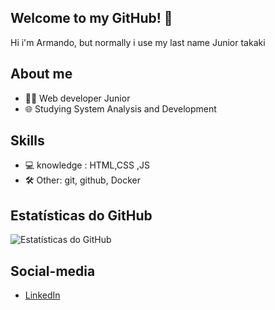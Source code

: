 ## Welcome to my GitHub! 👋

Hi i'm Armando, but normally i use my last name Junior takaki

## About me

- 👨‍💻 Web developer Junior
- 🌐 Studying System Analysis and Development
  
## Skills

- 💻 knowledge : HTML,CSS ,JS
- 🛠️ Other: git, github, Docker

## Estatísticas do GitHub

![Estatísticas do GitHub](https://github-readme-stats.vercel.app/api?username=JuniorTakaki&show_icons=true&hide_border=true&theme=dark)


## Social-media 

- [LinkedIn](https://www.linkedin.com/in/junior-takaki/)



